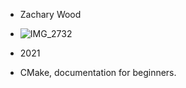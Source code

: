 * Zachary Wood


* ![IMG_2732](https://user-images.githubusercontent.com/40222287/106547307-ffab5a00-64da-11eb-89ab-8cb6ae3a829b.jpeg)


* 2021


* CMake, documentation for beginners. 
